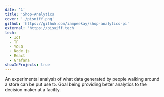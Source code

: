 ```yaml
---
date: '1'
title: 'Shop-Analytics'
cover: './pisniff.png'
github: 'https://github.com/iampeekay/shop-analytics-pi'
external: 'https://pisniff.tech'
tech:
  - IoT
  - TF
  - YOLO
  - Node.js
  - React
  - Grafana
showInProjects: true
---
```


An experimental analysis of what data generated by people walking around a store can be put use to. Goal being providing better analytics to the decision maker at a facility.
